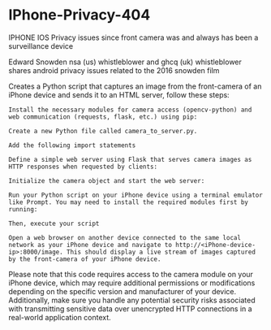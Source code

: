 # IPhone-Privacy-404

IPHONE IOS Privacy issues since front camera was and always has been a surveillance device

Edward Snowden nsa (us) whistleblower and ghcq (uk) whistleblower shares android privacy issues related to the 2016 snowden film


Creates a Python script that captures an image from the front-camera of an iPhone device and sends it to an HTML server, follow these steps:

    Install the necessary modules for camera access (opencv-python) and web communication (requests, flask, etc.) using pip:

    Create a new Python file called camera_to_server.py.

    Add the following import statements
    
    Define a simple web server using Flask that serves camera images as HTTP responses when requested by clients:

    Initialize the camera object and start the web server:

    Run your Python script on your iPhone device using a terminal emulator like Prompt. You may need to install the required modules first by running:

    Then, execute your script

    Open a web browser on another device connected to the same local network as your iPhone device and navigate to http://<iPhone-device-ip>:8000/image. This should display a live stream of images captured by the front-camera of your iPhone device.

Please note that this code requires access to the camera module on your iPhone device, which may require additional permissions or modifications depending on the specific version and manufacturer of your device. Additionally, make sure you handle any potential security risks associated with transmitting sensitive data over unencrypted HTTP connections in a real-world application context.
